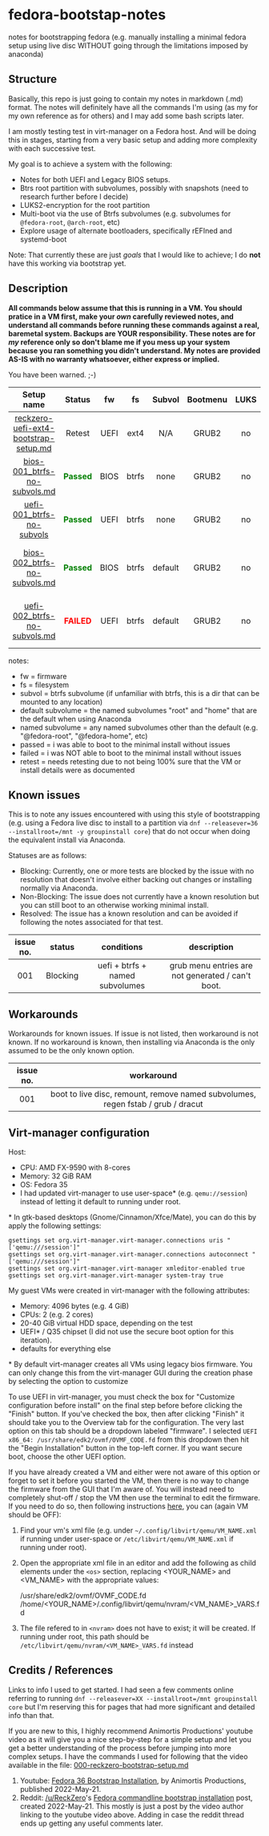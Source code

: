 # fedora-bootstap-notes
notes for bootstrapping fedora (e.g. manually installing a minimal fedora setup using live disc WITHOUT going through the limitations imposed by anaconda)

## Structure

Basically, this repo is just going to contain my notes in markdown (.md) format. The notes will definitely have all the commands I'm using (as my for my own reference as for others) and I may add some bash scripts later.

I am mostly testing test in virt-manager on a Fedora host. And will be doing this in stages, starting from a very basic setup and adding more complexity with each successive test.

My goal is to achieve a system with the following: 

* Notes for both UEFI and Legacy BIOS setups.
* Btrs root partition with subvolumes, possibly with snapshots (need to research further before I decide)
* LUKS2-encryption for the root partition
* Multi-boot via the use of Btrfs subvolumes (e.g. subvolumes for `@fedora-root`, `@arch-root`, etc)
* Explore usage of alternate bootloaders, specifically rEFIned and systemd-boot

Note: That currently these are just *goals* that I would like to achieve; I do **not** have this working via bootstrap yet.


## Description

**All commands below assume that this is running in a VM. You should pratice in a VM first, make your *own* carefully reviewed notes, and understand all commands before running these commands against a real, baremetal system. Backups are YOUR responsibility. These notes are for *my* reference only so don't blame me if you mess up your system because you ran something you didn't understand. My notes are provided AS-IS with no warranty whatsoever, either express or implied.**

You have been warned. ;-)


| Setup name                       | Status | fw    | fs | Subvol | Bootmenu   | LUKS | Swap | Multi-OS | Brief Description |
|:--------------------------------:|:------:|:---------:|:------:|:------:|:------------:|:----:|:----:|:--------:|:-----------------:|
| [reckzero-uefi-ext4-bootstrap-setup.md](./reckzero-uefi-ext4-bootstrap-setup.md) | Retest | UEFI | ext4 | N/A |  GRUB2        | no   | yes  | no       | Following steps from Animortis/ReckZero video |
| [bios-001_btrfs-no-subvols.md](./bios-001_btrfs-no-subvols.md) | <span style="font-weight: bold; color: green">Passed</span> | BIOS | btrfs  | none | GRUB2        | no   | no  | no       | focus on scripting prompts + btrfs |
| [uefi-001_btrfs-no-subvols](./uefi-001_btrfs-no-subvols)   | <span style="font-weight: bold; color: green">Passed</span> | UEFI | btrfs  | none | GRUB2        | no   | no  | no       | focus on scripting prompts + btrfs |
| [bios-002_btrfs-no-subvols.md](./bios-002_btrfs-no-subvols.md) | <span style="font-weight: bold; color: green">Passed</span> | BIOS | btrfs  | default | GRUB2        | no   | no  | no       | same as 001 but using same subvol names that Anaconda creates by default |
| [uefi-002_btrfs-no-subvols.md](./uefi-002_btrfs-no-subvols.md) | <span style="font-weight: bold; color: red">FAILED</span> | UEFI | btrfs  | default | GRUB2        | no   | no  | no       | same as 001 but using same subvol names that Anaconda creates by default |

notes:

* fw = firmware
* fs = filesystem
* subvol = btrfs subvolume (if unfamiliar with btrfs, this is a dir that can be mounted to any location)
* default subvolume = the named subvolumes "root" and "home" that are the default when using Anaconda
* named subvolume = any named subvolumes other than the default (e.g. "@fedora-root", "@fedora-home", etc)
* passed = i was able to boot to the minimal install without issues
* failed = i was NOT able to boot to the minimal install without issues
* retest = needs retesting due to not being 100% sure that the VM or install details were as documented


## Known issues

This is to note any issues encountered with using this style of bootstrapping (e.g. using a Fedora live disc to install to a partition via `dnf --releasever=36 --installroot=/mnt -y groupinstall core`) that do not occur when doing the equivalent install via Anaconda.

Statuses are as follows:

* Blocking: Currently, one or more tests are blocked by the issue with no resolution that doesn't involve either backing out changes or installing normally via Anaconda.
* Non-Blocking: The issue does not currently have a known resolution but you can still boot to an otherwise working minimal install.
* Resolved: The issue has a known resolution and can be avoided if following the notes associated for that test.


| issue no. | status   | conditions                      | description |
|:---------:|:--------:|:-------------------------------:|:-------------:|
| 001       | Blocking | uefi + btrfs + named subvolumes | grub menu entries are not generated / can't boot. |


## Workarounds

Workarounds for known issues. If issue is not listed, then workaround is not known. If no workaround is known, then installing via Anaconda is the only assumed to be the only known option.

| issue no. | workaround |
|:---------:|:----------------------------------------------:|
| 001       | boot to live disc, remount, remove named subvolumes, regen fstab / grub / dracut |


## Virt-manager configuration

Host:

* CPU: AMD FX-9590 with 8-cores
* Memory: 32 GiB RAM
* OS: Fedora 35
* I had updated virt-manager to use user-space\* (e.g. `qemu://session`) instead of letting it default to running under root.

\* In gtk-based desktops (Gnome/Cinnamon/Xfce/Mate), you can do this by apply the following settings:

    gsettings set org.virt-manager.virt-manager.connections uris "['qemu:///session']"
    gsettings set org.virt-manager.virt-manager.connections autoconnect "['qemu:///session']"
    gsettings set org.virt-manager.virt-manager xmleditor-enabled true
    gsettings set org.virt-manager.virt-manager system-tray true

My guest VMs were created in virt-manager with the following attributes:

* Memory: 4096 bytes (e.g. 4 GiB)
* CPUs: 2 (e.g. 2 cores)
* 20-40 GiB virtual HDD space, depending on the test
* UEFI\* / Q35 chipset (I did not use the secure boot option for this iteration).
* defaults for everything else

\* By default virt-manager creates all VMs using legacy bios firmware. You can only change this from the virt-manager GUI during the creation phase by selecting the option to customize

To use UEFI in virt-manager, you must check the box for "Customize configuration before install" on the final step before before clicking the "Finish" button. If you've checked the box, then after clicking "Finish" it should take you to the Overview tab for the configuration. The very last option on this tab should be a dropdown labeled "firmware". I selected `UEFI x86_64: /usr/share/edk2/ovmf/OVMF_CODE.fd` from this dropdown then hit the "Begin Installation" button in the top-left corner. If you want secure boot, choose the other UEFI option.

If you have already created a VM and either were not aware of this option or forget to set it before you started the VM, then there is no way to change the firmware from the GUI that I'm aware of. You will instead need to completely shut-off / stop the VM then use the terminal to edit the firmware. If you need to do so, then following instructions [here](https://unix.stackexchange.com/questions/612813/virt-manager-change-firmware-after-installation), you can (again VM should be OFF):

1. Find your vm's xml file (e.g. under `~/.config/libvirt/qemu/VM_NAME.xml` if running under user-space or `/etc/libvirt/qemu/VM_NAME.xml` if running under root).

2. Open the appropriate xml file in an editor and add the following as child elements under the `<os>` section, replacing <YOUR_NAME> and <VM_NAME> with the appropriate values:

    <loader readonly='yes' type='pflash'>/usr/share/edk2/ovmf/OVMF_CODE.fd</loader>
    <nvram>/home/<YOUR_NAME>/.config/libvirt/qemu/nvram/<VM_NAME>_VARS.fd</nvram>
 
3. The file refered to in `<nvram>` does not have to exist; it will be created. If running under root, this path should be `/etc/libvirt/qemu/nvram/<VM_NAME>_VARS.fd` instead



## Credits / References

Links to info I used to get started. I had seen a few comments online referring to running `dnf --releasever=XX --installroot=/mnt groupinstall core` but I'm reserving this for pages that had more significant and detailed info than that.

If you are new to this, I highly recommend Animortis Productions' youtube video as it will give you a nice step-by-step for a simple setup and let you get a better understanding of the process before jumping into more complex setups. I have the commands I used for following that the video available in the file: [000-reckzero-bootstrap-setup.md](./reckzero-uefi-ext4-bootstrap-setup.md)


1. Youtube: [Fedora 36 Bootstrap Installation](https://www.youtube.com/watch?v=hjR37L2xC6g), by Animortis Productions, published 2022-May-21.
2. Reddit: [/u/ReckZero](https://www.reddit.com/user/ReckZero)'s [Fedora commandline bootstrap installation](https://www.reddit.com/r/Fedora/comments/uub5b8/fedora_linux_commandline_bootstrap_installation/) post, created 2022-May-21. This mostly is just a post by the video author linking to the youtube video above. Adding in case the reddit thread ends up getting any useful comments later.
